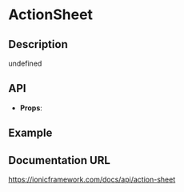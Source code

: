 # ActionSheet

## Description
undefined

## API
- **Props**: <IonActionSheet buttons={buttons} />

## Example
<IonActionSheet buttons={buttons} />

## Documentation URL
https://ionicframework.com/docs/api/action-sheet
